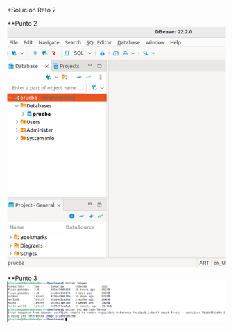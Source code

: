 *Solución Reto 2

**Punto 2
![Pantallazo para punto 2](./Punto2_Base_de_datos_OK.png)

**Punto 3
![Pantallazo para punto 3](./Punto3_No_barra_imagen_utilizada.png)